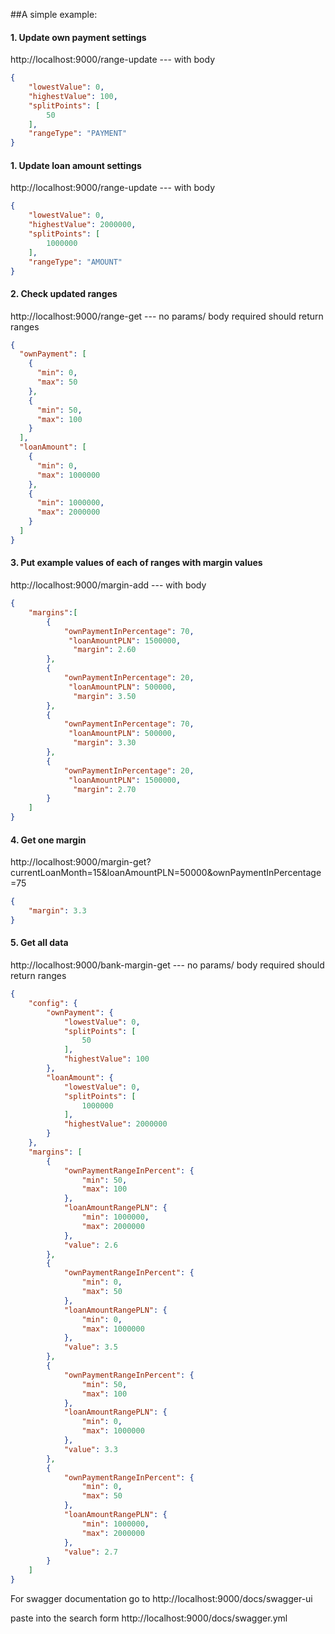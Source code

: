##A simple example:
#### 1. Update own payment settings
http://localhost:9000/range-update --- with body
```json
{
    "lowestValue": 0,
    "highestValue": 100,
    "splitPoints": [
        50
    ],
    "rangeType": "PAYMENT"
}
```

#### 1. Update loan amount settings
http://localhost:9000/range-update --- with body
```json
{
    "lowestValue": 0,
    "highestValue": 2000000,
    "splitPoints": [
        1000000
    ],
    "rangeType": "AMOUNT"
}
```

#### 2. Check updated ranges
http://localhost:9000/range-get --- no params/ body required should return ranges

```json
{
  "ownPayment": [
    {
      "min": 0,
      "max": 50
    },
    {
      "min": 50,
      "max": 100
    }
  ],
  "loanAmount": [
    {
      "min": 0,
      "max": 1000000
    },
    {
      "min": 1000000,
      "max": 2000000
    }
  ]
}
```

#### 3. Put example values of each of ranges with margin values
http://localhost:9000/margin-add --- with body
```json
{
    "margins":[
        {
            "ownPaymentInPercentage": 70,
             "loanAmountPLN": 1500000,
              "margin": 2.60
        },
        {
            "ownPaymentInPercentage": 20,
             "loanAmountPLN": 500000,
              "margin": 3.50
        },
        {
            "ownPaymentInPercentage": 70,
             "loanAmountPLN": 500000,
              "margin": 3.30
        },
        {
            "ownPaymentInPercentage": 20,
             "loanAmountPLN": 1500000,
              "margin": 2.70
        }
    ]
}
```

#### 4. Get one margin 
http://localhost:9000/margin-get?currentLoanMonth=15&loanAmountPLN=50000&ownPaymentInPercentage=75

```json
{
    "margin": 3.3
}
```

#### 5. Get all data
http://localhost:9000/bank-margin-get --- no params/ body required should return ranges
```json
{
    "config": {
        "ownPayment": {
            "lowestValue": 0,
            "splitPoints": [
                50
            ],
            "highestValue": 100
        },
        "loanAmount": {
            "lowestValue": 0,
            "splitPoints": [
                1000000
            ],
            "highestValue": 2000000
        }
    },
    "margins": [
        {
            "ownPaymentRangeInPercent": {
                "min": 50,
                "max": 100
            },
            "loanAmountRangePLN": {
                "min": 1000000,
                "max": 2000000
            },
            "value": 2.6
        },
        {
            "ownPaymentRangeInPercent": {
                "min": 0,
                "max": 50
            },
            "loanAmountRangePLN": {
                "min": 0,
                "max": 1000000
            },
            "value": 3.5
        },
        {
            "ownPaymentRangeInPercent": {
                "min": 50,
                "max": 100
            },
            "loanAmountRangePLN": {
                "min": 0,
                "max": 1000000
            },
            "value": 3.3
        },
        {
            "ownPaymentRangeInPercent": {
                "min": 0,
                "max": 50
            },
            "loanAmountRangePLN": {
                "min": 1000000,
                "max": 2000000
            },
            "value": 2.7
        }
    ]
}
```


For swagger documentation go to 
http://localhost:9000/docs/swagger-ui

paste into the search form http://localhost:9000/docs/swagger.yml






